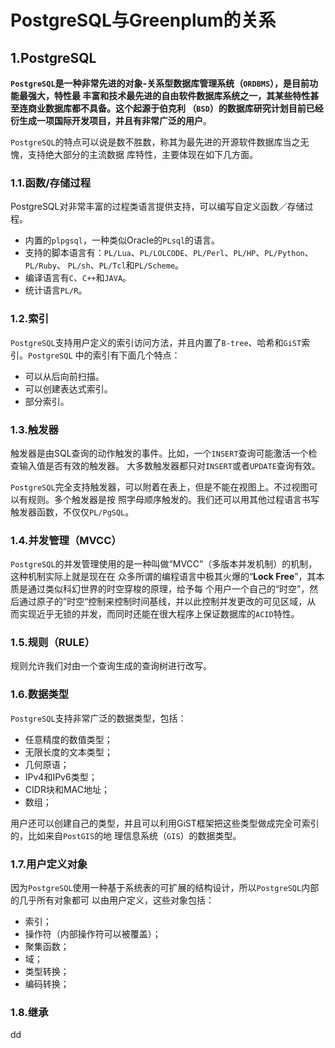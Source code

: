 PostgreSQL与Greenplum的关系
================================================================================
## 1.PostgreSQL
**`PostgreSQL`是一种非常先进的对象-关系型数据库管理系统（`ORDBMS`），是目前功能最强大，特性最
丰富和技术最先进的自由软件数据库系统之一，其某些特性甚至连商业数据库都不具备。这个起源于伯克利
（`BSD`）的数据库研究计划目前已经衍生成一项国际开发项目，并且有非常广泛的用户**。

`PostgreSQL`的特点可以说是数不胜数，称其为最先进的开源软件数据库当之无愧，支持绝大部分的主流数据
库特性，主要体现在如下几方面。
### 1.1.函数/存储过程
PostgreSQL对非常丰富的过程类语言提供支持，可以编写自定义函数／存储过程。
+ 内置的`plpgsql`，一种类似Oracle的`PLsql`的语言。
+ 支持的脚本语言有：`PL/Lua`、`PL/LOLCODE`、`PL/Perl`、`PL/HP`、`PL/Python`、`PL/Ruby`、
`PL/sh`、`PL/Tcl`和`PL/Scheme`。
+ 编译语言有`C`、`C++`和`JAVA`。
+ 统计语言`PL/R`。

### 1.2.索引
`PostgreSQL`支持用户定义的索引访问方法，并且内置了`B-tree`、哈希和`GiST`索引。`PostgreSQL`
中的索引有下面几个特点：
+ 可以从后向前扫描。
+ 可以创建表达式索引。
+ 部分索引。

### 1.3.触发器
触发器是由SQL查询的动作触发的事件。比如，一个`INSERT`查询可能激活一个检查输入值是否有效的触发器。
大多数触发器都只对`INSERT`或者`UPDATE`查询有效。

`PostgreSQL`完全支持触发器，可以附着在表上，但是不能在视图上。不过视图可以有规则。多个触发器是按
照字母顺序触发的。我们还可以用其他过程语言书写触发器函数，不仅仅`PL/PgSQL`。

### 1.4.并发管理（MVCC）
`PostgreSQL`的并发管理使用的是一种叫做“MVCC”（多版本并发机制）的机制，这种机制实际上就是现在在
众多所谓的编程语言中极其火爆的“**Lock Free**”，其本质是通过类似科幻世界的时空穿梭的原理，给予每
个用户一个自己的“时空”，然后通过原子的”时空“控制来控制时间基线，并以此控制并发更改的可见区域，从
而实现近乎无锁的并发，而同时还能在很大程序上保证数据库的`ACID`特性。

### 1.5.规则（RULE）
规则允许我们对由一个查询生成的查询树进行改写。

### 1.6.数据类型
`PostgreSQL`支持非常广泛的数据类型，包括：
+ 任意精度的数值类型；
+ 无限长度的文本类型；
+ 几何原语；
+ IPv4和IPv6类型；
+ CIDR块和MAC地址；
+ 数组；

用户还可以创建自己的类型，并且可以利用GiST框架把这些类型做成完全可索引的，比如来自`PostGIS`的地
理信息系统（`GIS`）的数据类型。

### 1.7.用户定义对象
因为`PostgreSQL`使用一种基于系统表的可扩展的结构设计，所以`PostgreSQL`内部的几乎所有对象都可
以由用户定义，这些对象包括：
+ 索引；
+ 操作符（内部操作符可以被覆盖）；
+ 聚集函数；
+ 域；
+ 类型转换；
+ 编码转换；

### 1.8.继承





































dd
